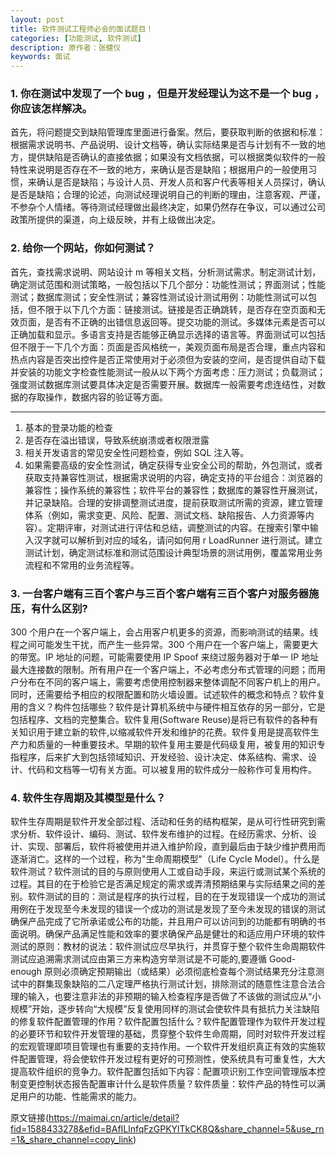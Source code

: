 ```yaml
---
layout: post
title: 软件测试工程师必会的面试题目！
categories: [功能测试, 软件测试]
description: 原作者：张健仪
keywords: 面试
---
```


### 1. 你在测试中发现了一个 bug ，但是开发经理认为这不是一个 bug ，你应该怎样解决。

首先，将问题提交到缺陷管理库里面进行备案。然后，要获取判断的依据和标准：根据需求说明书、产品说明、设计文档等，确认实际结果是否与计划有不一致的地方，提供缺陷是否确认的直接依据；如果没有文档依据，可以根据类似软件的一般特性来说明是否存在不一致的地方，来确认是否是缺陷；根据用户的一般使用习惯，来确认是否是缺陷；与设计人员、开发人员和客户代表等相关人员探讨，确认是否是缺陷；合理的论述，向测试经理说明自己的判断的理由，注意客观、严谨，不参杂个人情绪。等待测试经理做出最终决定，如果仍然存在争议，可以通过公司政策所提供的渠道，向上级反映，并有上级做出决定。

### 2. 给你一个网站，你如何测试？
首先，查找需求说明、网站设计 m 等相关文档，分析测试需求。制定测试计划，确定测试范围和测试策略，一般包括以下几个部分：功能性测试；界面测试；性能测试；数据库测试；安全性测试；兼容性测试设计测试用例：功能性测试可以包括，但不限于以下几个方面：链接测试。链接是否正确跳转，是否存在空页面和无效页面，是否有不正确的出错信息返回等。提交功能的测试。多媒体元素是否可以正确加载和显示。多语言支持是否能够正确显示选择的语言等。界面测试可以包括但不限于一下几个方面：页面是否风格统一，美观页面布局是否合理，重点内容和热点内容是否突出控件是否正常使用对于必须但为安装的空间，是否提供自动下载并安装的功能文字检查性能测试一般从以下两个方面考虑：压力测试；负载测试；强度测试数据库测试要具体决定是否需要开展。数据库一般需要考虑连结性，对数据的存取操作，数据内容的验证等方面。

***
1. 基本的登录功能的检查 
2. 是否存在溢出错误，导致系统崩溃或者权限泄露 
3. 相关开发语言的常见安全性问题检查，例如 SQL 注入等。
4. 如果需要高级的安全性测试，确定获得专业安全公司的帮助，外包测试，或者获取支持兼容性测试，根据需求说明的内容，确定支持的平台组合：浏览器的兼容性；操作系统的兼容性；软件平台的兼容性；数据库的兼容性开展测试，并记录缺陷。合理的安排调整测试进度，提前获取测试所需的资源，建立管理体系（例如，需求变更、风险、配置、测试文档、缺陷报告、人力资源等内容）。定期评审，对测试进行评估和总结，调整测试的内容。在搜索引擎中输入汉字就可以解析到对应的域名，请问如何用 r LoadRunner 进行测试。建立测试计划，确定测试标准和测试范围设计典型场景的测试用例，覆盖常用业务流程和不常用的业务流程等。

### 3. 一台客户端有三百个客户与三百个客户端有三百个客户对服务器施压，有什么区别?
300 个用户在一个客户端上，会占用客户机更多的资源，而影响测试的结果。线程之间可能发生干扰，而产生一些异常。300 个用户在一个客户端上，需要更大的带宽。IP 地址的问题，可能需要使用 IP Spoof 来绕过服务器对于单一 IP 地址最大连接数的限制。所有用户在一个客户端上，不必考虑分布式管理的问题；而用户分布在不同的客户端上，需要考虑使用控制器来整体调配不同客户机上的用户。同时，还需要给予相应的权限配置和防火墙设置。试述软件的概念和特点？软件复用的含义？构件包括哪些？软件是计算机系统中与硬件相互依存的另一部分，它是包括程序、文档的完整集合。软件复用(Software Reuse)是将已有软件的各种有关知识用于建立新的软件,以缩减软件开发和维护的花费。软件复用是提高软件生产力和质量的一种重要技术。早期的软件复用主要是代码级复用，被复用的知识专指程序，后来扩大到包括领域知识、开发经验、设计决定、体系结构、需求、设计、代码和文档等一切有关方面。可以被复用的软件成分一般称作可复用构件。


### 4. 软件生存周期及其模型是什么？

软件生存周期是软件开发全部过程、活动和任务的结构框架，是从可行性研究到需求分析、软件设计、编码、测试、软件发布维护的过程。在经历需求、分析、设计、实现、部署后，软件将被使用并进入维护阶段，直到最后由于缺少维护费用而逐渐消亡。这样的一个过程，称为"生命周期模型"（Life Cycle Model）。什么是软件测试？软件测试的目的与原则使用人工或自动手段，来运行或测试某个系统的过程。其目的在于检验它是否满足规定的需求或弄清预期结果与实际结果之间的差别。软件测试的目的：测试是程序的执行过程，目的在于发现错误一个成功的测试用例在于发现至今未发现的错误一个成功的测试是发现了至今未发现的错误的测试确保产品完成了它所承诺或公布的功能，并且用户可以访问到的功能都有明确的书面说明。确保产品满足性能和效率的要求确保产品是健壮的和适应用户环境的软件测试的原则：教材的说法：软件测试应尽早执行，并贯穿于整个软件生命周期软件测试应追溯需求测试应由第三方来构造穷举测试是不可能的,要遵循 Good-enough 原则必须确定预期输出（或结果）必须彻底检查每个测试结果充分注意测试中的群集现象缺陷的二八定理严格执行测试计划，排除测试的随意性注意合法合理的输入，也要注意非法的非预期的输入检查程序是否做了不该做的测试应从“小规模”开始，逐步转向“大规模”反复使用同样的测试会使软件具有抵抗力关注缺陷的修复软件配置管理的作用？软件配置包括什么？软件配置管理作为软件开发过程的必要环节和软件开发管理的基础，贯穿整个软件生命周期，同时对软件开发过程的宏观管理即项目管理也有重要的支持作用。一个软件开发组织真正有效的实施软件配置管理，将会使软件开发过程有更好的可预测性，使系统具有可重复性，大大提高软件组织的竞争力。软件配置包括如下内容：配置项识别工作空间管理版本控制变更控制状态报告配置审计什么是软件质量？软件质量：软件产品的特性可以满足用户的功能、性能需求的能力。


原文链接(https://maimai.cn/article/detail?fid=1588433278&efid=BAfILlnfqFzGPKYlTkCK8Q&share_channel=5&use_rn=1&_share_channel=copy_link)